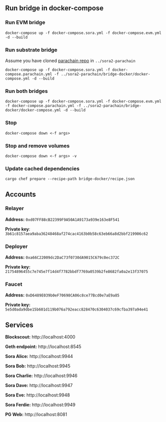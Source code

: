 ## Run bridge in docker-compose

### Run EVM bridge

```
docker-compose up -f docker-compose.sora.yml -f docker-compose.evm.yml -d --build
```

### Run substrate bridge

Assume you have cloned [parachain repo](https://github.com/sora-xor/sora2-parachain) in `../sora2-parachain`

```
docker-compose up -f docker-compose.sora.yml -f docker-compose.parachain.yml -f ../sora2-parachain/bridge-docker/docker-compose.yml -d --build
```

### Run both bridges

```
docker-compose up -f docker-compose.sora.yml -f docker-compose.evm.yml -f docker-compose.parachain.yml -f ../sora2-parachain/bridge-docker/docker-compose.yml -d --build
```

### Stop

```
docker-compose down <-f args>
```

### Stop and remove volumes

```
docker-compose down <-f args> -v 
```

### Update cached dependencies

```
cargo chef prepare --recipe-path bridge-docker/recipe.json
```


## Accounts

### Relayer

**Address:** `0xd07FF88cB22399F9A50A1A9173a939e163e8F541`

**Private key**: `3b61c8157aea9aba36248468af274cac4163b0b58c63eb66a8d2bbf219906c62`

### Deployer

**Address:** `0xa66C22009dc2DaC73f0730dA9015C679c0ec372C`

**Private key:** `21754896455c7e745e7f14d4f7782bbdf7769a0539b2fe8682fa0a2e13f37075`

### Faucet

**Address:** `0xD6489E039b0eF70698CA06c8ce77Bcd0e7aE9a85`

**Private key:** `5e5d0ada9dbe15b601d119b076a792eacc828470c6304037c69cfba397a94e41`

## Services

**Blockscout:** http://localhost:4000

**Geth endpoint:** http://localhost:8545

**Sora Alice:** http://localhost:9944

**Sora Bob:** http://localhost:9945

**Sora Charlie:** http://localhost:9946

**Sora Dave:** http://localhost:9947

**Sora Eve:** http://localhost:9948

**Sora Ferdie:** http://localhost:9949

**PG Web:** http://localhost:8081